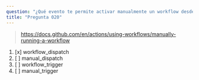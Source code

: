 ```yaml
---
question: "¿Qué evento te permite activar manualmente un workflow desde la interfaz de GitHub?"
title: "Pregunta 020"
---
```


> https://docs.github.com/en/actions/using-workflows/manually-running-a-workflow
1. [x] workflow_dispatch
1. [ ] manual_dispatch
1. [ ] workflow_trigger
1. [ ] manual_trigger

